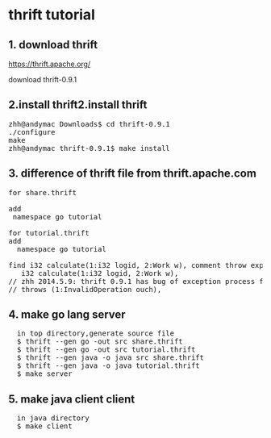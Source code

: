# thrift tutorial 
## 1. download thrift
https://thrift.apache.org/

download thrift-0.9.1

## 2.install thrift2.install thrift
<pre>
zhh@andymac Downloads$ cd thrift-0.9.1
./configure
make
zhh@andymac thrift-0.9.1$ make install
</pre>
## 3. difference of thrift file from thrift.apache.com
<pre>
for share.thrift

add 
 namespace go tutorial 

for tutorial.thrift 
add
  namespace go tutorial

find i32 calculate(1:i32 logid, 2:Work w), comment throw expression,because thrift 0.9.1 has bug to process exception for go lang:
   i32 calculate(1:i32 logid, 2:Work w),
// zhh 2014.5.9: thrift 0.9.1 has bug of exception process for go lang. so comment 
// throws (1:InvalidOperation ouch),
</pre>

## 4. make go lang server
<pre>
  in top directory,generate source file
  $ thrift --gen go -out src share.thrift
  $ thrift --gen go -out src tutorial.thrift
  $ thrift --gen java -o java src share.thrift
  $ thrift --gen java -o java tutorial.thrift
  $ make server
</pre>
## 5. make java client client
<pre>
  in java directory
  $ make client
</pre>

